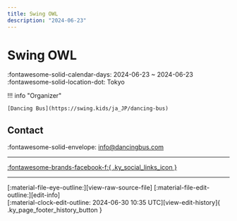 ```yaml
---
title: Swing OWL
description: "2024-06-23"
---
```


# Swing OWL 

:fontawesome-solid-calendar-days: 2024-06-23 ~ 2024-06-23  
:fontawesome-solid-location-dot: Tokyo  

!!! info "Organizer"

    [Dancing Bus](https://swing.kids/ja_JP/dancing-bus)  

## Contact

:fontawesome-solid-envelope: <info@dancingbus.com>  

---

 [:fontawesome-brands-facebook-f:{ .ky_social_links_icon }](https://www.facebook.com/events/285108360932017)

---

<div class="ky_page_footer" markdown>
<div class="ky_page_footer_trailing" markdown="span">
[:material-file-eye-outline:][view-raw-source-file]
[:material-file-edit-outline:][edit-info]
</div>
<div class="ky_page_footer_leading" markdown="span">
[:material-clock-edit-outline: 2024-06-30 10:35 UTC][view-edit-history]{ .ky_page_footer_history_button }
</div>
</div>

[view-raw-source-file]: https://github.com/swingdance/events/blob/main/2024/ja_JP/swing-owl-06-2024.json "View Raw Source File"
[edit-info]: https://github.com/swingdance/events/issues/new?assignees=&labels=update+event&projects=&template=03-update_entity.yml&title=Update%20Event%3A%202024%2Fja_JP%20%E2%80%A2%20Swing%20OWL&region=ja_JP&year=2024&id=swing-owl-06-2024&name=Swing%20OWL&org_id=dancing-bus "Edit Info"

[view-edit-history]: https://github.com/swingdance/events/commits/main/2024/ja_JP/swing-owl-06-2024.json "View Edit History"
